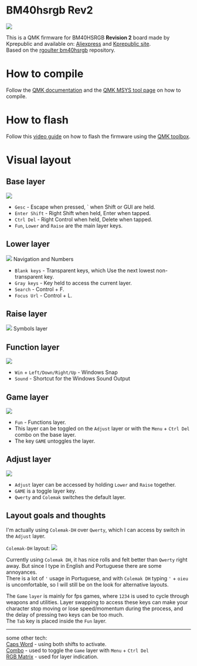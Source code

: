 # BM40hsrgb Rev2
    
![](https://i.imgur.com/pRpfnwDh.jpg)
    
    
This is a QMK firmware for BM40HSRGB **Revision 2** board made by Kprepublic and available on: [Aliexpress](https://www.aliexpress.com/item/4001147779116.html) and [Kprepublic site](https://kprepublic.com/collections/bm40/products/bm40-rgb-40-hot-swap-custom-mechanical-keyboard-pcb-qmk-underglow-type-c-planck).
<br>Based on the [rgoulter bm40hsrgb](https://github.com/rgoulter/qmk_firmware/tree/bm40hsrgb_rev2/keyboards/kprepublic/bm40hsrgb) repository.

# How to compile
Follow the [QMK documentation](https://docs.qmk.fm/#/) and the [QMK MSYS tool page](https://msys.qmk.fm/) on how to compile.

# How to flash
Follow this [video guide](https://www.youtube.com/watch?v=fuBJbdCFF0Q) on how to flash the firmware using the [QMK toolbox](https://github.com/qmk/qmk_toolbox).

# Visual layout

## Base layer
![](https://i.imgur.com/l1SbwfC.png) 

- `Gesc` - Escape when pressed, ` when Shift or GUI are held.
- `Enter Shift` - Right Shift when held, Enter when tapped.
- `Ctrl Del` - Right Control when held, Delete when tapped.
- `Fun`, `Lower` and `Raise` are the main layer keys.

## Lower layer
![](https://imgur.com/X84RrWj.png)
Navigation and Numbers

- `Blank keys` - Transparent keys, which Use the next lowest non-transparent key.
- `Gray keys` - Key held to access the current layer.
- `Search` - Control + F.
- `Focus Url` - Control + L.

## Raise layer
![](https://imgur.com/HhSB8J2.png)
Symbols layer


## Function layer
![](https://imgur.com/kqW7D1z.png)

- `Win` + `Left/Down/Right/Up` - Windows Snap
- `Sound` - Shortcut for the Windows Sound Output 

## Game layer
![](https://imgur.com/06AEUmL.png)

- `Fun` - Functions layer.
- This layer can be toggled on the `Adjust` layer or with the `Menu` + `Ctrl Del` combo on the base layer.
- The key `GAME` untoggles the layer.

## Adjust layer
![](https://imgur.com/eJ9WRft.png)

- `Adjust` layer can be accessed by holding `Lower` and `Raise` together.
- `GAME` is a toggle layer key.
- `Qwerty` and `Colemak` switches the default layer.

## Layout goals and thoughts

I'm actually using `Colemak-DH` over `Qwerty`, which I can access by switch in the `Adjust` layer.

`Colemak-DH` layout:
![](https://imgur.com/SvV613q.png)

Currently using `Colemak DH`, it has nice rolls and felt better than `Qwerty` right away. But since
I type in English and Portuguese there are some annoyances.<br>
There is a lot of `'` usage in Portuguese, and with `Colemak DH` typing `'` + `oieu` is uncomfortable, so I will still be on the look for alternative layouts.

The `Game` `layer` is mainly for fps games, where `1234` is used to cycle through weapons and utilities. Layer swapping to access these keys can make your character stop moving or lose speed/momentum during the process, and the delay of pressing two keys can be too much.<br> The `Tab` key is placed inside the `Fun` layer.

---
some other tech:<br>
[Caps Word](https://docs.qmk.fm/#/feature_caps_word) - using both shifts to activate.<br>
[Combo](https://docs.qmk.fm/#/feature_combo) - used to toggle the `Game` layer with `Menu` + `Ctrl Del`<br>
[RGB Matrix](https://docs.qmk.fm/#/feature_rgb_matrix) - used for layer indication.
